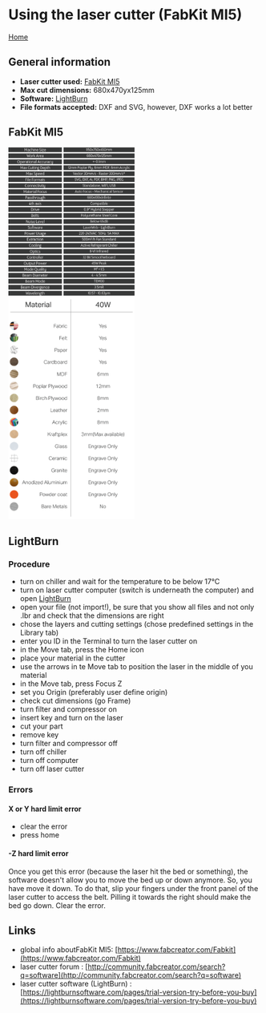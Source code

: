 # Using the laser cutter (FabKit MI5)

[Home](../../../README.md)

## General information

- **Laser cutter used:** [FabKit MI5](https://www.fabcreator.com/Fabkit)
- **Max cut dimensions:** 680x470yx125mm
- **Software:** [LightBurn](https://lightburnsoftware.com/)
- **File formats accepted:** DXF and SVG, however, DXF works a lot better

## FabKit MI5

<img src="./fabkit-MI5-specs.png" alt="laser cutter specs" width="50%" class="center">

<img src="./fabkit-MI5-materials.png" alt="materials that can be cut with the fabkit" width="50%" class="center">

## LightBurn

### Procedure

- turn on chiller and wait for the temperature to be below 17°C
- turn on laser cutter computer (switch is underneath the computer) and open [LightBurn](https://lightburnsoftware.com/pages/trial-version-try-before-you-buy)
- open your file (not import!), be sure that you show all files and not only .lbr and check that the dimensions are right
- chose the layers and cutting settings (chose predefined settings in the Library tab)
- enter you ID in the Terminal to turn the laser cutter on
- in the Move tab, press the Home icon
- place your material in the cutter
- use the arrows in te Move tab to position the laser in the middle of you material
- in the Move tab, press Focus Z
- set you Origin (preferably user define origin)
- check cut dimensions (go Frame)
- turn filter and compressor on
- insert key and turn on the laser
- cut your part
- remove key
- turn filter and compressor off
- turn off chiller
- turn off computer
- turn off laser cutter

### Errors

#### X or Y hard limit error

- clear the error
- press home

#### -Z hard limit error

Once you get this error (because the laser hit the bed or something), the software doesn't allow you to move the bed up or down anymore. So, you have move it down. To do that, slip your fingers under the front panel of the laser cutter to access the belt. Pilling it towards the right should make the bed go down. Clear the error.

## Links

- global info aboutFabKit MI5: [https://www.fabcreator.com/Fabkit](https://www.fabcreator.com/Fabkit)
- laser cutter forum : [http://community.fabcreator.com/search?q=software](http://community.fabcreator.com/search?q=software)
- laser cutter software (LightBurn) : [https://lightburnsoftware.com/pages/trial-version-try-before-you-buy](https://lightburnsoftware.com/pages/trial-version-try-before-you-buy)
